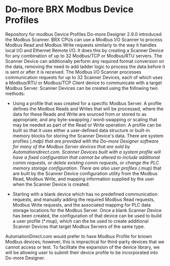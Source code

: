 # Do-more BRX Modbus Device Profiles
Repository for modbus Device Profiles
Do-more Designer 2.9.0 introduced the Modbus Scanner. BRX CPUs can use a Modbus I/O Scanner to process Modbus Read and Modbus Write requests similarly to the way it handles local I/O and Ethernet Remote I/O. It does this by creating a Scanner Device for any combination of up to 32 Modbus/TCP or Modbus/RTU servers. The Scanner Device can additionally perform any required format conversion on the data, removing the need to add ladder logic to process the data before it is sent or after it is received.
The Modbus I/O Scanner processes communication requests for up to 32 Scanner Devices, each of which uses a Modbus/RTU or Modbus/TCP Client device to communicate with a target Modbus Server. Scanner Devices can be created using the following two methods: 


* Using a profile that was created for a specific Modbus Server. A profile defines the Modbus Reads and Writes that will be processed, where the data for these Reads and Write are sourced from or stored to as appropriate, and any byte-swapping / word-swapping or scaling that may be needed as part of the Read or Write operation. A profile can be built so that it uses either a user-defined data structure or built-in memory blocks for storing the Scanner Device's data.  There are system profiles (*.mdp) that are provided with the Do-more Designer software for many of the Modbus Server devices that are sold by Automationdirect.com. Scanner Devices built with a system profile will have a fixed configuration that cannot be altered to include additional comm requests, or delete existing comm requests, or change the PLC memory storage configuration. There are also user profiles (*.mup) that are built by the Scanner Device configuration utility from the Modbus Read, Modbus Write, and mapping information supplied by the user when the Scanner Device is created.


* Starting with a blank device which has no predefined communication requests, and manually adding the required Modbus Read requests, Modbus Write requests, and the associated mapping for PLC data storage locations for the Modbus Server. Once a blank Scanner Device has been created, the configuration of that device can be used to build a user profile (*.mup), which can the be used to create additional Scanner Devices that target Modbus Servers of the same type.

AutomationDirect.com would prefer to have Modbus Profile for known Modbus devices; however, this is impractical for third-party devices that we cannot access or test. To facilitate the expansion of the device library, we will be allowing user to submit their device profile to be incorporated into Do-more Designer.
